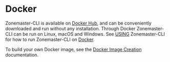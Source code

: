# Docker

Zonemaster-CLI is available on [Docker Hub], and can be conveniently downloaded
and run without any installation. Through Docker Zonemaster-CLI can be run on
Linux, macOS and Windows. See [USING] Zonemaster-CLI for how to run
Zonemaster-CLI on [Docker].

To build your own Docker image, see the [Docker Image Creation] documentation.

[Docker Hub]:                          https://hub.docker.com/u/zonemaster
[Docker Image Creation]:               ../../internal/maintenance/ReleaseProcess-create-docker-image.md
[Docker]:                              https://www.docker.com/get-started/
[USING]:                               ../using/cli.md
